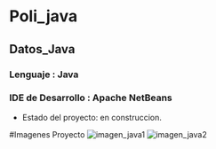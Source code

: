 <h1>Poli_java </h1>

<h2>Datos_Java</h2>

<h3>Lenguaje : Java</h3>

<h3>IDE de Desarrollo : Apache NetBeans</h3>

- Estado del proyecto: en construccion.

#Imagenes Proyecto 
![imagen_java1](https://github.com/user-attachments/assets/b726c044-fe94-4524-bfb4-2254396d624c)
![imagen_java2](https://github.com/user-attachments/assets/6ab44118-23ab-4114-8162-2a0da2d4b6d6)
